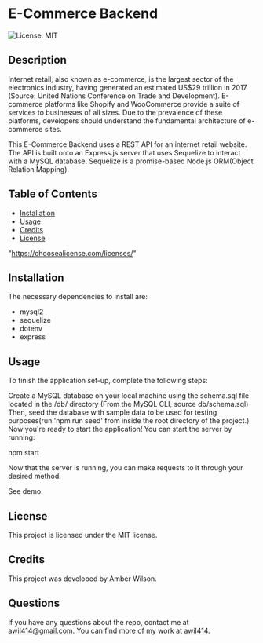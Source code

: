 # E-Commerce Backend
![License: MIT](https://img.shields.io/badge/License-MIT-yellow.svg)

## Description
Internet retail, also known as e-commerce, is the largest sector of the electronics industry, having generated an estimated US$29 trillion in 2017 (Source: United Nations Conference on Trade and Development). E-commerce platforms like Shopify and WooCommerce provide a suite of services to businesses of all sizes. Due to the prevalence of these platforms, developers should understand the fundamental architecture of e-commerce sites. 

This E-Commerce Backend uses a REST API for an internet retail website. The API is built onto an Express.js server that uses Sequelize to interact with a MySQL database. Sequelize is a promise-based Node.js ORM(Object Relation Mapping).

## Table of Contents
* [Installation](#Installation)
* [Usage](#Usage)
* [Credits](#Credits)
* [License](#License)

 "https://choosealicense.com/licenses/" 


## Installation
The necessary dependencies to install are:

* mysql2
* sequelize
* dotenv
* express

## Usage
To finish the application set-up, complete the following steps:

Create a MySQL database on your local machine using the schema.sql file located in the /db/ directory (From the MySQL CLI, source db/schema.sql) Then, seed the database with sample data to be used for testing purposes(run 'npm run seed' from inside the root directory of the project.)
Now you're ready to start the application! You can start the server by running:

npm start

Now that the server is running, you can make requests to it through your desired method.

See demo:


## License
      
  This project is licensed under the MIT license.

## Credits
This project was developed by Amber Wilson.


## Questions

If you have any questions about the repo, contact me at awil414@gmail.com. 
You can find more of my work at [awil414](https://github.com/awil414/).
